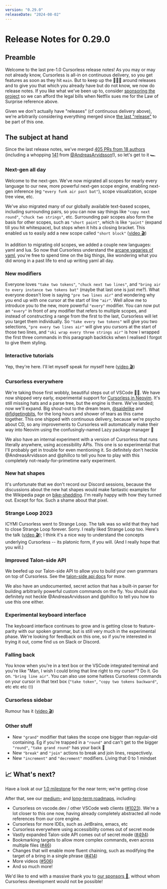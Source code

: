 ```yaml
---
version: "0.29.0"
releaseDate: "2024-08-02"
---
```


# Release Notes for 0.29.0

## Preamble

Welcome to the last pre-1.0 Cursorless release notes! As you may or may not already know, Cursorless is all-in on continuous delivery, so you get features as soon as they hit `main`. But to keep up the 🙌🎉🎸 around releases and to give you that which you already have but do not know, we now do release notes. If you like what we've been up to, consider [sponsoring the project](https://github.com/sponsors/pokey) so we can afford the legal bills when Netflix sues me for the Law of Surprise reference above.

Given we don't actually have "releases" (cf continuous delivery above), we're arbitrarily considering everything merged since [the last "release"](./0.28.0.md) to be part of this one.

## The subject at hand

Since the last release notes, we've merged [405 PRs from 18 authors](https://github.com/cursorless-dev/cursorless/pulls?q=is%3Apr+is%3Amerged+merged%3A2023-09-02..2024-08-02+sort%3Aupdated-asc+) (including a whopping [141](https://github.com/cursorless-dev/cursorless/pulls?q=is%3Apr+is%3Amerged+merged%3A2023-09-02..2024-08-02+sort%3Aupdated-asc+author%3AAndreasArvidsson) from [@AndreasArvidsson](https://github.com/sponsors/AndreasArvidsson)!), so let's get to it 🏎️

### Next-gen all day

Welcome to the next-gen. We've now migrated all scopes for nearly every language to our new, more powerful next-gen scope engine, enabling next-gen inference (eg `"every funk air past bat"`), scope visualization, scope tree view, etc.

We've also migrated many of our globally available text-based scopes, including surrounding pairs, so you can now say things like `"copy next round"`, `"chuck two strings"`, etc. Surrounding pair scopes also form the basis for other scopes, such as `"short paint"`, which is like `"paint"` (expand till you hit whitespace), but stops when it hits a closing bracket. This enabled us to easily add a new scope called `"short block"` ([video 🎬](https://youtu.be/GEFJKOSiAPQ))

In addition to migrating old scopes, we added a couple new languages: yaml and lua. So now that Cursorless understand the [arcane vagaries of yaml](https://noyaml.com/), you're free to spend time on the big things, like wondering what you did wrong in a past life to end up writing yaml all day.

### New modifiers

Everyone loves `"take two tokens"`, `"chuck next two lines"`, and `"bring air to every instance two tokens bat"` (maybe that last one is just me?). What everyone doesn't love is saying `"pre two lines air"` and wondering why you end up with one cursor at the start of line `"air"`. Well allow me to introduce you to the new, more powerful `"every"` modifier. You can now put an `"every"` in front of any modifier that refers to multiple scopes, and instead of constructing a range from the first to the last, Cursorless will let you target them individually. So `"take every two tokens"` will give you two selections, `"pre every two lines air"` will give you cursors at the start of those two lines, and `"ski wrap every three strings air"` is how I wrapped the first three commands in this paragraph backticks when I realised I forgot to give them styling.

### Interactive tutorials

Yep, they're here. I'll let myself speak for myself here ([video 🎬](https://youtu.be/5XLbfzcyTvs))

### Cursorless everywhere

We're taking those first wobbly, beautiful steps out of VSCode 🐣🥲. We have now shipped very early, experimental support for [Cursorless in Neovim](https://github.com/hands-free-vim/cursorless.nvim). It's still missing hats and a parse tree, but the engine is there. We've landed; now we'll expand. Big shout-out to the dream team, [@saidelike](https://github.com/saidelike) and [@fidgetingbits](https://github.com/fidgetingbits), for the long hours and shower of tears as this came together. This one shipped with continuous delivery, because we're psycho about CD, so any improvements to Cursorless will automatically make their way into Neovim using the confusingly-named Lazy package manager 🤔

We also have an internal experiment with a version of Cursorless that runs literally anywhere, using accessibility APIs. This one is so experimental that I'll probably get in trouble for even mentioning it. So definitely don't heckle @AndreasArvidsson and @phillco to tell you how to play with this completely not-ready-for-primetime early experiment.

### New hat shapes

It's unfortunate that we don't record our Discord sessions, because the discussions about the new hat shapes would make fantastic examples for the Wikipedia page on [bike-shedding](https://en.wikipedia.org/wiki/Law_of_triviality). I'm really happy with how they turned out. Except for fox. Such a shame about that pixel.

### Strange Loop 2023

ICYMI Cursorless went to Strange Loop. The talk was so wild that they had to close Strange Loop forever. Sorry. I really liked Strange Loop too. Here's the talk ([video 🎬](https://youtu.be/NcUJnmBqHTY)); I think it's a nice way to understand the concepts underlying Cursorless -- its platonic form, if you will. (And I really hope that you will.)

### Improved Talon-side API

We beefed up our Talon-side API to allow you to build your own grammars on top of Cursorless. See the [talon-side api docs](https://www.cursorless.org/docs/user/customization/#public-talon-actions) for more.

We also have an undocumented, secret action that has a built-in parser for building arbitrarily powerful custom commands on the fly. You should also definitely not heckle @AndreasArvidsson and @phillco to tell you how to use this one either.

### Experimental keyboard interface

The keyboard interface continues to grow and is getting close to feature-parity with our spoken grammar, but is still very much in the experimental phase. We're looking for feedback on this one, so if you're interested in trying it out, come find us on Slack or Discord.

### Falling back

You know when you're in a text box or the VSCode integrated terminal and you're like "Man, I wish I could bring that line right to my cursor"? Do it. Go on. `"bring line air"`. You can also use some hatless Cursorless commands on your cursor in that text box (`"take token"`, `"copy two tokens backward"`, etc etc etc 🙄)

### Cursorless sidebar

Rumour has it ([video 🎬](https://youtu.be/4LKxAeWXpOA))

### Other stuff

- New `"grand"` modifier that takes the scope one bigger than regular-old containing. Eg if you're trapped in a `"round"` and can't get to the bigger `"round"`, `"take grand round"` has your back 🤝
- New `"break"` and `"join"` actions to break and join lines, respectively.
- New `"increment"` and `"decrement"` modifiers. Living that 0 to 1 mindset

## 📈 What's next?

Have a look at our [1.0 milestone](https://github.com/cursorless-dev/cursorless/milestone/11) for the near term; we're getting close

After that, see our [medium-](https://github.com/cursorless-dev/cursorless/milestone/10) and [long-term roadmaps](https://github.com/cursorless-dev/cursorless/milestone/8), including:

- Cursorless on vscode.dev / other VSCode web clients ([#1023](https://github.com/cursorless-dev/cursorless/issues/1023)). We're a lot closer to this one now, having already completely abstracted all node references from our core engine.
- Cursorless for more IDEs, such as JetBrains, emacs, etc
- Cursorless everywhere using accessibility comes out of secret mode
- Vastly expanded Talon-side API comes out of secret mode ([#494](https://github.com/cursorless-dev/cursorless/issues/494))
- Bookmarking targets to allow more complex commands, even across multiple files ([#46](https://github.com/cursorless-dev/cursorless/issues/46))
- Changes that will enable more fluent chaining, such as modifying the target of a bring in a single phrase ([#414](https://github.com/cursorless-dev/cursorless/issues/414))
- More videos ([#506](https://github.com/cursorless-dev/cursorless/discussions/506))
- And so much more!

We'd like to end with a massive thank you to [our sponsors 🎉](https://github.com/sponsors/pokey), without whom Cursorless development would not be possible!
